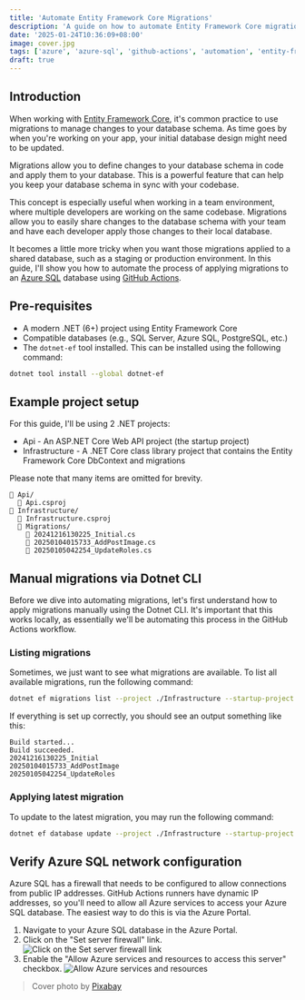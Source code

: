 ```yaml
---
title: 'Automate Entity Framework Core Migrations'
description: 'A guide on how to automate Entity Framework Core migrations in a GitHub Actions workflow'
date: '2025-01-24T10:36:09+08:00'
image: cover.jpg
tags: ['azure', 'azure-sql', 'github-actions', 'automation', 'entity-framework-core', 'migrations']
draft: true
---
```


## Introduction

When working with [Entity Framework Core](https://learn.microsoft.com/en-us/ef/core/), it's common practice to use migrations to manage changes to your database schema. As time goes by when you're working on your app, your initial database design might need to be updated. 

Migrations allow you to define changes to your database schema in code and apply them to your database. This is a powerful feature that can help you keep your database schema in sync with your codebase.

This concept is especially useful when working in a team environment, where multiple developers are working on the same codebase. Migrations allow you to easily share changes to the database schema with your team and have each developer apply those changes to their local database.

It becomes a little more tricky when you want those migrations applied to a shared database, such as a staging or production environment. In this guide, I'll show you how to automate the process of applying migrations to an [Azure SQL](https://azure.microsoft.com/en-us/products/azure-sql/database/) database using [GitHub Actions](https://github.com/features/actions).

## Pre-requisites

* A modern .NET (6+) project using Entity Framework Core
* Compatible databases (e.g., SQL Server, Azure SQL, PostgreSQL, etc.)
* The `dotnet-ef` tool installed. This can be installed using the following command:

```bash
dotnet tool install --global dotnet-ef
```

## Example project setup

For this guide, I'll be using 2 .NET projects:
* Api - An ASP.NET Core Web API project (the startup project)
* Infrastructure - A .NET Core class library project that contains the Entity Framework Core DbContext and migrations

Please note that many items are omitted for brevity.

```
📁 Api/
  📄 Api.csproj
📁 Infrastructure/
  📄 Infrastructure.csproj
  📁 Migrations/
    📄 20241216130225_Initial.cs
    📄 20250104015733_AddPostImage.cs
    📄 20250105042254_UpdateRoles.cs
```

## Manual migrations via Dotnet CLI

Before we dive into automating migrations, let's first understand how to apply migrations manually using the Dotnet CLI. It's important that this works locally, as essentially we'll be automating this process in the GitHub Actions workflow.

### Listing migrations

Sometimes, we just want to see what migrations are available. To list all available migrations, run the following command:

```bash
dotnet ef migrations list --project ./Infrastructure --startup-project ./Api
```

If everything is set up correctly, you should see an output something like this:

```
Build started...
Build succeeded.
20241216130225_Initial
20250104015733_AddPostImage
20250105042254_UpdateRoles
```

### Applying latest migration

To update to the latest migration, you may run the following command:

```bash
dotnet ef database update --project ./Infrastructure --startup-project ./Api
```

## Verify Azure SQL network configuration

Azure SQL has a firewall that needs to be configured to allow connections from public IP addresses. GitHub Actions runners have dynamic IP addresses, so you'll need to allow all Azure services to access your Azure SQL database. The easiest way to do this is via the Azure Portal.

1. Navigate to your Azure SQL database in the Azure Portal.
2. Click on the "Set server firewall" link. ![Click on the Set server firewall link](set-server-firewall.png)
3. Enable the "Allow Azure services and resources to access this server" checkbox. ![Allow Azure services and resources](allow-azure-services.png)

> Cover photo by [Pixabay](https://www.pexels.com/photo/flock-of-geese-ion-tilt-shift-lens-55832)